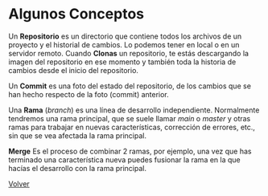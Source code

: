# Algunos Conceptos

Un **Repositorio** es un directorio que contiene todos los archivos de un proyecto y el historial de cambios. Lo podemos tener en local o en un servidor remoto. Cuando **Clonas** un repositorio, te estás descargando la imagen del repositorio en ese momento y también toda la historia de cambios desde el inicio del repositorio.

Un **Commit** es una foto del estado del repositorio, de los cambios que se han hecho respecto de la foto (commit) anterior.

Una **Rama** (*branch*) es una línea de desarrollo independiente. Normalmente tendremos una rama principal, que se suele llamar *main* o *master* y otras ramas para trabajar en nuevas características, corrección de errores, etc., sin que se vea afectada la rama principal.

**Merge** Es el proceso de combinar 2 ramas, por ejemplo, una vez que has terminado una característica nueva puedes fusionar la rama en la que hacías el desarrollo con la rama principal.



[Volver](../README.md)
